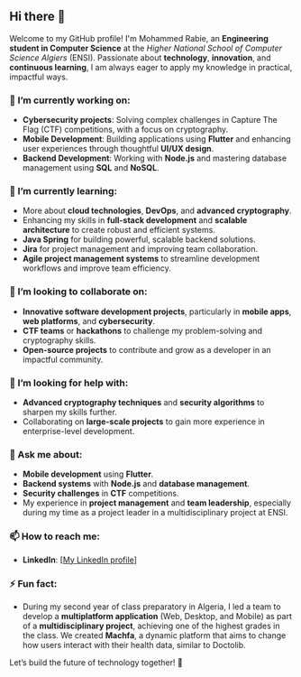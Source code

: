 

## Hi there 👋

Welcome to my GitHub profile! I'm Mohammed Rabie, an **Engineering student in Computer Science** at the *Higher National School of Computer Science Algiers* (ENSI). Passionate about **technology**, **innovation**, and **continuous learning**, I am always eager to apply my knowledge in practical, impactful ways.

### 🔭 I’m currently working on:
- **Cybersecurity projects**: Solving complex challenges in Capture The Flag (CTF) competitions, with a focus on cryptography.
- **Mobile Development**: Building applications using **Flutter** and enhancing user experiences through thoughtful **UI/UX design**.
- **Backend Development**: Working with **Node.js** and mastering database management using **SQL** and **NoSQL**.

### 🌱 I’m currently learning:
- More about **cloud technologies**, **DevOps**, and **advanced cryptography**.
- Enhancing my skills in **full-stack development** and **scalable architecture** to create robust and efficient systems.
- **Java Spring** for building powerful, scalable backend solutions.
- **Jira** for project management and improving team collaboration.
- **Agile project management systems** to streamline development workflows and improve team efficiency.


### 👯 I’m looking to collaborate on:
- **Innovative software development projects**, particularly in **mobile apps**, **web platforms**, and **cybersecurity**.
- **CTF teams** or **hackathons** to challenge my problem-solving and cryptography skills.
- **Open-source projects** to contribute and grow as a developer in an impactful community.

### 🤔 I’m looking for help with:
- **Advanced cryptography techniques** and **security algorithms** to sharpen my skills further.
- Collaborating on **large-scale projects** to gain more experience in enterprise-level development.

### 💬 Ask me about:
- **Mobile development** using **Flutter**.
- **Backend systems** with **Node.js** and **database management**.
- **Security challenges** in **CTF** competitions.
- My experience in **project management** and **team leadership**, especially during my time as a project leader in a multidisciplinary project at ENSI.

### 📫 How to reach me:  
- **LinkedIn**: [[My LinkedIn profile]](https://www.linkedin.com/in/seba-mohammed-rabie-580623261/)    

### ⚡ Fun fact:
- During my second year of class preparatory in Algeria, I led a team to develop a **multiplatform application** (Web, Desktop, and Mobile) as part of a **multidisciplinary project**, achieving one of the highest grades in the class. We created **Machfa**, a dynamic platform that aims to change how users interact with their health data, similar to Doctolib.

Let’s build the future of technology together! 🚀

